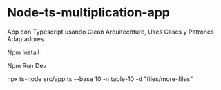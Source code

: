 # Node-ts-multiplication-app

App con Typescript usando Clean Arquitechture, Uses Cases y Patrones Adaptadores


Npm Install

Npm Run Dev

npx ts-node src/app.ts --base 10 -n table-10 -d "files/more-files"
